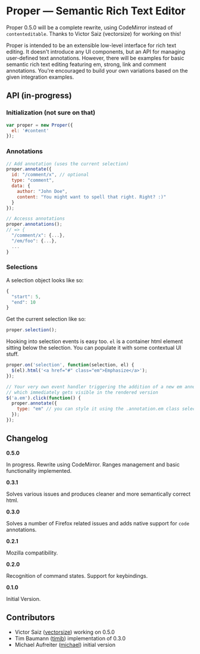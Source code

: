 # Proper — Semantic Rich Text Editor

Proper 0.5.0 will be a complete rewrite, using CodeMirror instead of `contenteditable`. Thanks to Victor Saiz (vectorsize) for working on this!

Proper is intended to be an extensible low-level interface for rich text editing. It doesn't introduce any UI components, but an API for managing user-defined text annotations. However, there will be examples for basic semantic rich text editing featuring em, strong, link and comment annotations. You're encouraged to build your own variations based on the given integration examples.


## API (in-progress)

### Initialization (not sure on that)


```js
var proper = new Proper({
  el: '#content'
});
```

### Annotations

```js
// Add annotation (uses the current selection)
proper.annotate({
  id: "/comment/x", // optional
  type: "comment",
  data: {
    author: "John Doe",
    content: "You might want to spell that right. Right? :)"
  }
});
```

```js
// Accesss annotations
proper.annotations(); 
// => {
  "/comment/x": {...},
  "/em/foo": {...},
  ...
}
```


### Selections


A selection object looks like so:

```js
{
  "start": 5,
  "end": 10
}
```

Get the current selection like so:

```js
proper.selection();
```

Hooking into selection events is easy too. `el` is a container html element sitting below the selection. You can populate it with some contextual UI stuff.

```js
proper.on('selection', function(selection, el) {
  $(el).html('<a href="#" class="em">Emphasize</a>');
});
```

```js
// Your very own event handler triggering the addition of a new em annotation
// which immediately gets visible in the rendered version
$('a.em').click(function() {
  proper.annotate({
    type: "em" // you can style it using the .annotation.em class selector
  });
});
```

## Changelog

**0.5.0**

In progress. Rewrite using CodeMirror.
Ranges management and basic functionality implemented.

**0.3.1**

Solves various issues and produces cleaner and more semantically correct html.

**0.3.0**

Solves a number of Firefox related issues and adds native support for `code` annotations.

**0.2.1**

Mozilla compatibility.

**0.2.0**

Recognition of command states. Support for keybindings.

**0.1.0**

Initial Version.


## Contributors

- Victor Saiz ([vectorsize](http://github.com/vectorsize)) working on 0.5.0
- Tim Baumann ([timjb](http://github.com/timjb)) implementation of 0.3.0
- Michael Aufreiter ([michael](http://github.com/michael)) initial version